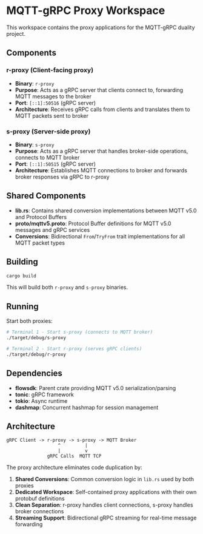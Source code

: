 # MQTT-gRPC Proxy Workspace

This workspace contains the proxy applications for the MQTT-gRPC duality project.

## Components

### r-proxy (Client-facing proxy)
- **Binary**: `r-proxy`
- **Purpose**: Acts as a gRPC server that clients connect to, forwarding MQTT messages to the broker
- **Port**: `[::1]:50516` (gRPC server)
- **Architecture**: Receives gRPC calls from clients and translates them to MQTT packets sent to broker

### s-proxy (Server-side proxy)  
- **Binary**: `s-proxy`
- **Purpose**: Acts as a gRPC server that handles broker-side operations, connects to MQTT broker
- **Port**: `[::1]:50515` (gRPC server)
- **Architecture**: Establishes MQTT connections to broker and forwards broker responses via gRPC to r-proxy

## Shared Components

- **lib.rs**: Contains shared conversion implementations between MQTT v5.0 and Protocol Buffers
- **proto/mqttv5.proto**: Protocol Buffer definitions for MQTT v5.0 messages and gRPC services
- **Conversions**: Bidirectional `From`/`TryFrom` trait implementations for all MQTT packet types

## Building

```bash
cargo build
```

This will build both `r-proxy` and `s-proxy` binaries.

## Running

Start both proxies:

```bash
# Terminal 1 - Start s-proxy (connects to MQTT broker)
./target/debug/s-proxy

# Terminal 2 - Start r-proxy (serves gRPC clients)  
./target/debug/r-proxy
```

## Dependencies

- **flowsdk**: Parent crate providing MQTT v5.0 serialization/parsing
- **tonic**: gRPC framework
- **tokio**: Async runtime
- **dashmap**: Concurrent hashmap for session management

## Architecture

```
gRPC Client -> r-proxy -> s-proxy -> MQTT Broker
                   ^         |
                   |         v
               gRPC Calls  MQTT TCP
```

The proxy architecture eliminates code duplication by:
1. **Shared Conversions**: Common conversion logic in `lib.rs` used by both proxies
2. **Dedicated Workspace**: Self-contained proxy applications with their own protobuf definitions
3. **Clean Separation**: r-proxy handles client connections, s-proxy handles broker connections
4. **Streaming Support**: Bidirectional gRPC streaming for real-time message forwarding
